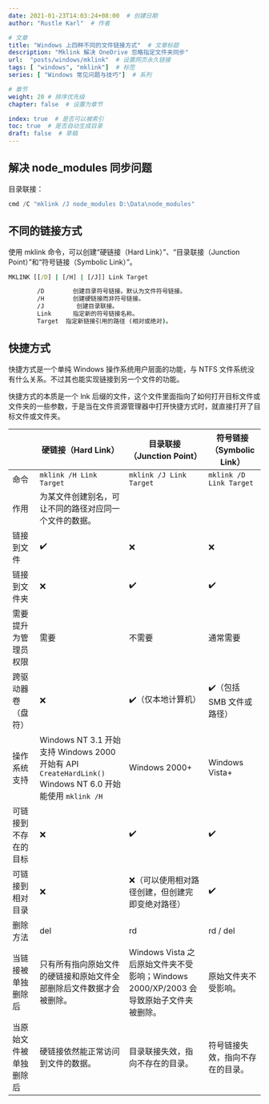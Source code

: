 ```yaml
---
date: 2021-01-23T14:03:24+08:00  # 创建日期
author: "Rustle Karl"  # 作者

# 文章
title: "Windows 上四种不同的文件链接方式"  # 文章标题
description: "Mklink 解决 OneDrive 忽略指定文件夹同步"
url:  "posts/windows/mklink"  # 设置网页永久链接
tags: [ "windows", "mklink"]  # 标签
series: [ "Windows 常见问题与技巧"]  # 系列

# 章节
weight: 20 # 排序优先级
chapter: false  # 设置为章节

index: true  # 是否可以被索引
toc: true  # 是否自动生成目录
draft: false  # 草稿
---
```


## 解决 node_modules 同步问题

目录联接：

```ps1
cmd /C "mklink /J node_modules D:\Data\node_modules"
```

## 不同的链接方式

使用 mklink 命令，可以创建“硬链接（Hard Link）”、“目录联接（Junction Point）”和“符号链接（Symbolic Link）”。

```cmd
MKLINK [[/D] | [/H] | [/J]] Link Target

        /D        创建目录符号链接。默认为文件符号链接。
        /H        创建硬链接而非符号链接。
        /J         创建目录联接。
        Link      指定新的符号链接名称。
        Target  指定新链接引用的路径 (相对或绝对)。
```

## 快捷方式

快捷方式是一个单纯 Windows 操作系统用户层面的功能，与 NTFS 文件系统没有什么关系。不过其也能实现链接到另一个文件的功能。

快捷方式的本质是一个 lnk 后缀的文件，这个文件里面指向了如何打开目标文件或文件夹的一些参数，于是当在文件资源管理器中打开快捷方式时，就直接打开了目标文件或文件夹。

| | 硬链接（Hard Link） | 目录联接（Junction Point） | 符号链接（Symbolic Link） |
| --------------- | ----------------- | ---------------- | ---------------- |
| 命令 | `mklink /H Link Target` | `mklink /J Link Target` | `mklink /D Link Target` |
| 作用 | 为某文件创建别名，可让不同的路径对应同一个文件的数据。 | | |
| 链接到文件 | ✔️ | ❌ | ❌ |
| 链接到文件夹 | ❌ | ✔️ | ✔️ |
| 需要提升为管理员权限 | 需要 | 不需要 | 通常需要 |
| 跨驱动器卷（盘符） | ❌ | ✔️（仅本地计算机） | ✔️（包括 SMB 文件或路径） |
| 操作系统支持 | Windows NT 3.1 开始支持 Windows 2000 开始有 API `CreateHardLink()` Windows NT 6.0 开始能使用 `mklink /H` | Windows 2000+ | Windows Vista+ |
| 可链接到不存在的目标 | ❌ | ✔️ | ✔️ |
| 可链接到相对目录 | ❌ | ❌（可以使用相对路径创建，但创建完即变绝对路径） | ✔️ |
| 删除方法 | del | rd | rd / del |
| 当链接被单独删除后 | 只有所有指向原始文件的硬链接和原始文件全部删除后文件数据才会被删除。 | Windows Vista 之后原始文件夹不受影响；Windows 2000/XP/2003 会导致原始子文件夹被删除。 | 原始文件夹不受影响。 |
| 当原始文件被单独删除后 | 硬链接依然能正常访问到文件的数据。 | 目录联接失效，指向不存在的目录。 | 符号链接失效，指向不存在的目录。 |

```cmd

```

```cmd

```

```cmd

```

```cmd

```

```cmd

```

```cmd

```

```cmd

```

```cmd

```
